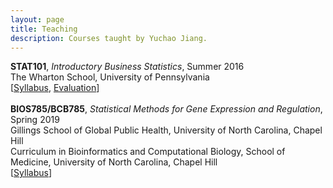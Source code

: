 ```yaml
---
layout: page
title: Teaching
description: Courses taught by Yuchao Jiang.
---
```

<div class="cv">
  <b>STAT101</b>, <i>Introductory Business Statistics</i>, Summer 2016 <br/> The Wharton School, University of Pennsylvania <br/>
  [<a href="../assets/pdfs/Syllabus-STAT-101-2016-Summer.pdf" title="Syllabus STAT101">Syllabus</a>,
	<a href="../assets/pdfs/STAT101_teaching_evaluation.pdf" title="Evaluation STAT101">Evaluation</a>]
</div>
<br/>
<div class="cv">
  <b>BIOS785/BCB785</b>, <i>Statistical Methods for Gene Expression and Regulation</i>, Spring 2019 <br/> Gillings School of Global Public Health, University of North Carolina, Chapel Hill <br/>
Curriculum in Bioinformatics and Computational Biology, School of Medicine, University of North Carolina, Chapel Hill
<br/>
[<a href="../assets/pdfs/BIOS785_Spring2019_Yuchao_Jiang.pdf" title="Syllabus BIOS785">Syllabus</a>]
</div>
